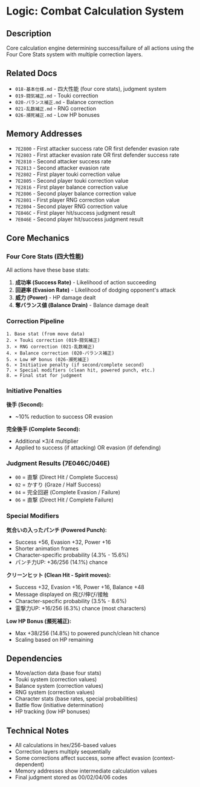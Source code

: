 # Logic: Combat Calculation System

## Description
Core calculation engine determining success/failure of all actions using the Four Core Stats system with multiple correction layers.

## Related Docs
- `018-基本仕様.md` - 四大性能 (four core stats), judgment system
- `019-闘気補正.md` - Touki correction
- `020-バランス補正.md` - Balance correction
- `021-乱数補正.md` - RNG correction
- `026-瀕死補正.md` - Low HP bonuses

## Memory Addresses
- `7E2800` - First attacker success rate OR first defender evasion rate
- `7E2803` - First attacker evasion rate OR first defender success rate
- `7E2810` - Second attacker success rate
- `7E2813` - Second attacker evasion rate
- `7E2802` - First player touki correction value
- `7E2805` - Second player touki correction value
- `7E2816` - First player balance correction value
- `7E2806` - Second player balance correction value
- `7E2801` - First player RNG correction value
- `7E2804` - Second player RNG correction value
- `7E046C` - First player hit/success judgment result
- `7E046E` - Second player hit/success judgment result

## Core Mechanics

### Four Core Stats (四大性能)
All actions have these base stats:
1. **成功率 (Success Rate)** - Likelihood of action succeeding
2. **回避率 (Evasion Rate)** - Likelihood of dodging opponent's attack
3. **威力 (Power)** - HP damage dealt
4. **奪バランス値 (Balance Drain)** - Balance damage dealt

### Correction Pipeline
```
1. Base stat (from move data)
2. × Touki correction (019-闘気補正)
3. × RNG correction (021-乱数補正)
4. × Balance correction (020-バランス補正)
5. × Low HP bonus (026-瀕死補正)
6. × Initiative penalty (if second/complete second)
7. × Special modifiers (clean hit, powered punch, etc.)
8. = Final stat for judgment
```

### Initiative Penalties
**後手 (Second):**
- ~10% reduction to success OR evasion

**完全後手 (Complete Second):**
- Additional ×3/4 multiplier
- Applied to success (if attacking) OR evasion (if defending)

### Judgment Results (7E046C/046E)
- `00` = 直撃 (Direct Hit / Complete Success)
- `02` = かすり (Graze / Half Success)
- `04` = 完全回避 (Complete Evasion / Failure)
- `06` = 直撃 (Direct Hit / Complete Failure)

### Special Modifiers
**気合いの入ったパンチ (Powered Punch):**
- Success +56, Evasion +32, Power +16
- Shorter animation frames
- Character-specific probability (4.3% - 15.6%)
- パンチ力UP: +36/256 (14.1%) chance

**クリーンヒット (Clean Hit - Spirit moves):**
- Success +32, Evasion +16, Power +16, Balance +48
- Message displayed on 飛び/伸び/接触
- Character-specific probability (3.5% - 8.6%)
- 霊撃力UP: +16/256 (6.3%) chance (most characters)

**Low HP Bonus (瀕死補正):**
- Max +38/256 (14.8%) to powered punch/clean hit chance
- Scaling based on HP remaining

## Dependencies
- Move/action data (base four stats)
- Touki system (correction values)
- Balance system (correction values)
- RNG system (correction values)
- Character stats (base rates, special probabilities)
- Battle flow (initiative determination)
- HP tracking (low HP bonuses)

## Technical Notes
- All calculations in hex/256-based values
- Correction layers multiply sequentially
- Some corrections affect success, some affect evasion (context-dependent)
- Memory addresses show intermediate calculation values
- Final judgment stored as 00/02/04/06 codes
